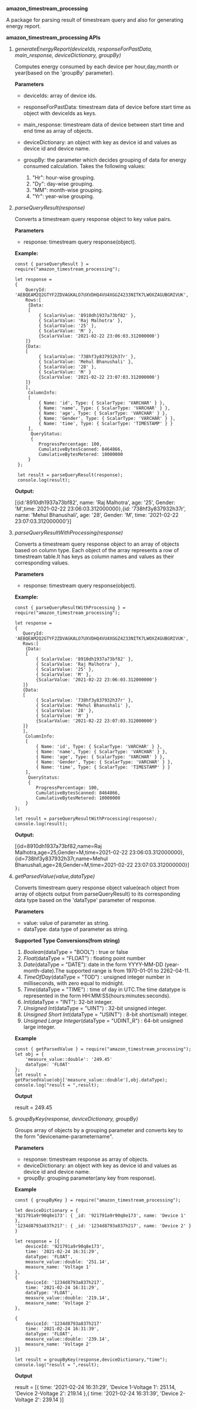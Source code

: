 **amazon_timestream_processing**

A package for parsing result of timestream query and also for generating energy report.

**amazon_timestream_processing APIs**

1. _generateEnergyReport(deviceIds,
   responseForPastData,
   main_response,
   deviceDictionary,
   groupBy)_

   Computes energy consumed by each device per hour,day,month or year(based on the 'groupBy' parameter).

   **Parameters**

   - deviceIds: array of device ids.
   - responseForPastData: timestream data of device before start time as object with deviceIds as keys.
   - main_response: timestream data of device between start time and end time as array of objects.
   - deviceDictionary: an object with key as device id and values as device id and device name.
   - groupBy: the parameter which decides grouping of data for energy consumed calculation. Takes the following values:

     1. "Hr": hour-wise grouping.
     2. "Dy": day-wise grouping.
     3. "MM": month-wise grouping.
     4. "Yr": year-wise grouping.

2. _parseQueryResult(response)_

   Converts a timestream query response object to key value pairs.

   **Parameters**

   - response: timestream query response(object).

   **Example:**

   ```
   const { parseQueryResult } = require("amazon_timestream_processing");

   let response =
   {
       QueryId: 'AEBQEAM2Q2GTYF2ZDVAGKALO7UXVDHQ4VU4XGGZ4233NITK7LWOXZ4GUBGRIVUK',
       Rows:[
        {Data:
        [
            { ScalarValue: '8910dh1937a73bf82' },
            { ScalarValue: 'Raj Malhotra' },
            { ScalarValue: '25' },
            { ScalarValue: 'M' },
            {ScalarValue: '2021-02-22 23:06:03.312000000'}
       ]}
       {Data:
       [
            { ScalarValue: '738hf3y837932h37r' },
            { ScalarValue: 'Mehul Bhanushali' },
            { ScalarValue: '28' },
            { ScalarValue: 'M' }
            {ScalarValue: '2021-02-22 23:07:03.312000000'}
       ]}
       ],
        ColumnInfo:
        [
            { Name: 'id', Type: { ScalarType: 'VARCHAR' } },
            { Name: 'name', Type: { ScalarType: 'VARCHAR' } },
            { Name: 'age', Type: { ScalarType: 'VARCHAR' } },
            { Name: 'Gender', Type: { ScalarType: 'VARCHAR' } },
            { Name: 'time', Type: { ScalarType: 'TIMESTAMP' } }
        ],
         QueryStatus:
         {
            ProgressPercentage: 100,
            CumulativeBytesScanned: 8464866,
            CumulativeBytesMetered: 10000000
        }
    };

    let result = parseQueryResult(response);
    console.log(result);
   ```

   **Output:**

   [{id:'8910dh1937a73bf82', name: 'Raj Malhotra', age: '25', Gender: 'M',time: 2021-02-22 23:06:03.312000000},{id: '738hf3y837932h37r', name: 'Mehul Bhanushali', age: '28', Gender: 'M', time: '2021-02-22 23:07:03.312000000'}]

3. _parseQueryResultWithProcessing(response)_

   Converts a timestream query response object to an array of objects based on column type. Each object of the array represents a row of timestream table.It has keys as column names and values as their corresponding values.

   **Parameters**

   - response: timestream query response(object).

   **Example:**

   ```
   const { parseQueryResultWithProcessing } = require("amazon_timestream_processing");

   let response =
   {
      QueryId: 'AEBQEAM2Q2GTYF2ZDVAGKALO7UXVDHQ4VU4XGGZ4233NITK7LWOXZ4GUBGRIVUK',
      Rows:[
       {Data:
       [
           { ScalarValue: '8910dh1937a73bf82' },
           { ScalarValue: 'Raj Malhotra' },
           { ScalarValue: '25' },
           { ScalarValue: 'M' },
           {ScalarValue: '2021-02-22 23:06:03.312000000'}
      ]}
      {Data:
      [
           { ScalarValue: '738hf3y837932h37r' },
           { ScalarValue: 'Mehul Bhanushali' },
           { ScalarValue: '28' },
           { ScalarValue: 'M' }
           {ScalarValue: '2021-02-22 23:07:03.312000000'}
      ]}
      ],
       ColumnInfo:
       [
           { Name: 'id', Type: { ScalarType: 'VARCHAR' } },
           { Name: 'name', Type: { ScalarType: 'VARCHAR' } },
           { Name: 'age', Type: { ScalarType: 'VARCHAR' } },
           { Name: 'Gender', Type: { ScalarType: 'VARCHAR' } },
           { Name: 'time', Type: { ScalarType: 'TIMESTAMP' } }
       ],
        QueryStatus:
        {
           ProgressPercentage: 100,
           CumulativeBytesScanned: 8464866,
           CumulativeBytesMetered: 10000000
       }
   };

   let result = parseQueryResultWithProcessing(response);
   console.log(result);
   ```

   **Output:**

   [{id=8910dh1937a73bf82,name=Raj Malhotra,age=25,Gender=M,time=2021-02-22 23:06:03.312000000},{id=738hf3y837932h37r,name=Mehul Bhanushali,age=28,Gender=M,time=2021-02-22 23:07:03.312000000}]

4. _getParsedValue(value,dataType)_

   Converts timestream query response object value(each object from array of objects output from parseQueryResult) to its corresponding data type based on the 'dataType' parameter of response.

   **Parameters**

   - value: value of parameter as string.
   - dataType: data type of parameter as string.

   **Supported Type Conversions(from string)**

   1. _Boolean_(dataType = "BOOL") : true or false
   2. _Float_(dataType = "FLOAT") : floating point number
   3. _Date_(dataType = "DATE"): date in the form YYYY-MM-DD (year-month-date).The supported range is from 1970-01-01 to 2262-04-11.
   4. _TimeOfDay_(dataType = "TOD") : unsigned integer number in milliseconds, with zero equal to midnight.
   5. _Time_(dataType = "TIME") : time of day in UTC.The time datatype is represented in the form HH:MM:SS(hours:minutes:seconds).
   6. _Int_(dataType = "INT"): 32-bit integer.
   7. _Unsigned Int_(dataType = "UINT") : 32-bit unsigned integer.
   8. _Unsigned Short Int_(dataType = "USINT") : 8-bit short(small) integer.
   9. _Unsigned Large Integer_(dataType = "UDINT_R") : 64-bit unsigned large integer.

   **Example**

   ```
   const { getParsedValue } = require("amazon_timestream_processing");
   let obj = {
       'measure_value::double': '249.45'
       dataType: 'FLOAT'
   };
   let result = getParsedValue(obj['measure_value::double'],obj.dataType);
   console.log("result = ",result);
   ```

   **Output**

   result = 249.45

5. _groupByKey(response, deviceDictionary, groupBy)_

   Groups array of objects by a grouping parameter and converts key to the form "devicename-parametername".

   **Parameters**

   - response: timestream response as array of objects.
   - deviceDictionary: an object with key as device id and values as device id and device name.
   - groupBy: grouping parameter(any key from response).

   **Example**

   ```
   const { groupByKey } = require("amazon_timestream_processing");

   let deviceDictionary = {
   '921791a9r90q8e173': { _id: '921791a9r90q8e173', name: 'Device 1' },
   '1234d8793a837h217': { _id: '1234d8793a837h217', name: 'Device 2' }
   }

   let response = [{
       deviceId: '921791a9r90q8e173',
       time: '2021-02-24 16:31:29',
       dataType: 'FLOAT',
       measure_value::double: '251.14',
       measure_name: 'Voltage 1'
   },
   {
       deviceId: '1234d8793a837h217',
       time: '2021-02-24 16:31:29',
       dataType: 'FLOAT',
       measure_value::double: '219.14',
       measure_name: 'Voltage 2'
   },

   {
       deviceId: '1234d8793a837h217'
       time: '2021-02-24 16:31:39',
       dataType: 'FLOAT',
       measure_value::double: '239.14',
       measure_name: 'Voltage 2'
   }]

   let result = groupByKey(response,deviceDictionary,"time");
   console.log("result = ",result);
   ```

   **Output**

   result = [{
   time: '2021-02-24 16:31:29',
   'Device 1-Voltage 1': 251.14,
   'Device 2-Voltage 2': 219.14
   },{
   time: '2021-02-24 16:31:39',
   'Device 2-Voltage 2': 239.14
   }]
